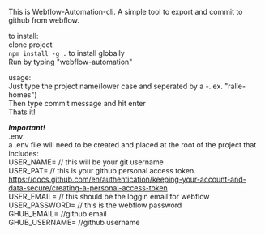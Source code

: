 This is Webflow-Automation-cli. A simple tool to export and commit to github from webflow.

to install:<br>
clone project<br>
<code>npm install -g .</code> to install globally<br>
Run by typing "webflow-automation"

usage:<br> 
Just type the project name(lower case and seperated by a -. ex. "ralle-homes")<br>
Then type commit message and hit enter<br>
Thats it!<br>

***Important!***<br>
.env:<br> 
a .env file will need to be created and placed at the root of the project that includes:<br> 
USER_NAME= // this will be your git username<br>
USER_PAT= // this is your github personal access token. https://docs.github.com/en/authentication/keeping-your-account-and-data-secure/creating-a-personal-access-token<br>
USER_EMAIL= // this should be the loggin email for webflow<br>
USER_PASSWORD= // this is the webflow password<br>
GHUB_EMAIL= //github email<br>
GHUB_USERNAME= //github username<br>
